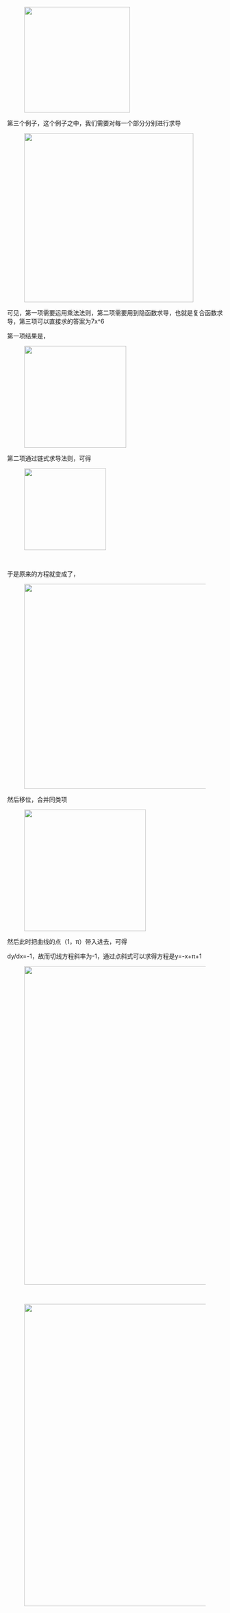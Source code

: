 <p></p><figure data-size="normal"><img src="https://pic1.zhimg.com/v2-4ba0acf76c8b048ffc48aa17d46b37b2_720w.jpg?source=d16d100b" data-caption="" data-size="normal" data-rawwidth="247" data-rawheight="40" class="content_image" width="247"></figure><p data-pid="3RQP9zkY">第三个例子，这个例子之中，我们需要对每一个部分分别进行求导</p><figure data-size="normal"><img src="https://picx.zhimg.com/v2-50d838cc31865f4102788e592c9999e5_720w.jpg?source=d16d100b" data-caption="" data-size="normal" data-rawwidth="395" data-rawheight="64" class="content_image" width="395"></figure><p data-pid="BdtljnYP">可见，第一项需要运用乘法法则，第二项需要用到隐函数求导，也就是复合函数求导，第三项可以直接求的答案为7x^6</p><p data-pid="vEC9U9Zz">第一项结果是，</p><figure data-size="normal"><img src="https://picx.zhimg.com/v2-6e8828d3c4541475b702338cd10596e5_720w.jpg?source=d16d100b" data-caption="" data-size="normal" data-rawwidth="238" data-rawheight="54" class="content_image" width="238"></figure><p data-pid="aUZW2niy">第二项通过链式求导法则，可得</p><figure data-size="normal"><img src="https://picx.zhimg.com/v2-ede4c012449b9cb6e2fa968c3802fb52_720w.jpg?source=d16d100b" data-caption="" data-size="normal" data-rawwidth="191" data-rawheight="55" class="content_image" width="191"></figure><p><br></p><p data-pid="xkVMmOix">于是原来的方程就变成了，</p><figure data-size="normal"><img src="https://picx.zhimg.com/v2-7b935d8363344986cb26cd47ec548efc_720w.jpg?source=d16d100b" data-caption="" data-size="normal" data-rawwidth="479" data-rawheight="55" class="origin_image zh-lightbox-thumb" width="479" data-original="https://pic1.zhimg.com/v2-7b935d8363344986cb26cd47ec548efc_720w.jpg?source=d16d100b"></figure><p data-pid="B0HQMCYe">然后移位，合并同类项</p><figure data-size="normal"><img src="https://picx.zhimg.com/v2-e094c352d960ee54f333228182d17a37_720w.jpg?source=d16d100b" data-caption="" data-size="normal" data-rawwidth="284" data-rawheight="63" class="content_image" width="284"></figure><p data-pid="CVWVDEe9">然后此时把曲线的点（1，π）带入进去，可得</p><p data-pid="D_1q9JVe">dy/dx=-1，故而切线方程斜率为-1，通过点斜式可以求得方程是y=-x+π+1</p><figure data-size="normal"><img src="https://pica.zhimg.com/v2-e1aab30a3b8579a5a39acc2e5f88ab29_720w.jpg?source=d16d100b" data-caption="" data-size="normal" data-rawwidth="744" data-rawheight="172" class="origin_image zh-lightbox-thumb" width="744" data-original="https://picx.zhimg.com/v2-e1aab30a3b8579a5a39acc2e5f88ab29_720w.jpg?source=d16d100b"></figure><p><br></p><figure data-size="normal"><img src="https://picx.zhimg.com/v2-58e0bb39fa03656b4c1c0a2685de20ab_720w.jpg?source=d16d100b" data-caption="" data-size="normal" data-rawwidth="706" data-rawheight="100" class="origin_image zh-lightbox-thumb" width="706" data-original="https://picx.zhimg.com/v2-58e0bb39fa03656b4c1c0a2685de20ab_720w.jpg?source=d16d100b"></figure><p></p><p></p><p></p>